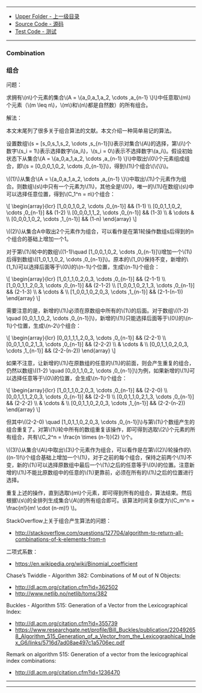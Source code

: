 --------
* [Upper Folder - 上一级目录](../)
* [Source Code - 源码](https://github.com/zhaochenyou/Way-to-Algorithm/blob/master/src/CombinatorialMathematics/FullPermutation.hpp)
* [Test Code - 测试](https://github.com/zhaochenyou/Way-to-Algorithm/blob/master/src/CombinatorialMathematics/FullPermutation.cpp)

--------

### Combination
### 组合
<div>
问题：
<p id="i">求拥有\(n\)个元素的集合\(A = \{a_0,a_1,a_2, \cdots ,a_{n-1} \}\)中任意取\(m\)个元素（\(m \leq n\)，\(m\)和\(n\)都是自然数）的所有组合。 </p>
解法：
<p id="i">本文末尾列了很多关于组合算法的文献。本文介绍一种简单易记的算法。 </p>
<p id="i">设置数组\(s = [s_0,s_1,s_2, \cdots ,s_{n-1}]\)表示对集合\(A\)的选择，第\(i\)个数字\(s_i = 1\)表示选择数字\(a_i\)，\(s_i = 0\)表示不选择数字\(a_i\)。假设初始状态下从集合\(A = \{a_0,a_1,a_2, \cdots ,a_{n-1} \}\)中取出\(0\)个元素组成组合，即\(s = [0_0,0_1,0_2, \cdots ,0_{n-1}]\)，得到\(1\)个组合\(\{\}\)。</p>
<p id="i">\((1)\)从集合\(A = \{a_0,a_1,a_2, \cdots ,a_{n-1} \}\)中取出\(1\)个元素作为组合。则数组\(s\)中只有一个元素为\(1\)，其他全是\(0\)，唯一的\(1\)在数组\(s\)中可以选择任意位置，得到\(C_1^n = n\)个组合： </p>
\[
\begin{array}{lcr}
[1_0,0_1,0_2, \cdots ,0_{n-1}] && (1-1) \\
[0_0,1_1,0_2, \cdots ,0_{n-1}] && (1-2) \\
[0_0,0_1,1_2, \cdots ,0_{n-1}] && (1-3) \\
& \cdots & \\
[0_0,0_1,0_2, \cdots ,1_{n-1}] && (1-n)
\end{array}
\]
<p id="i">\((2)\)从集合A中取出2个元素作为组合，可以看作是在第1轮操作数组s后得到的n个组合的基础上增加一个1。 </p>
<p id="i">对于第\(1\)轮中的数组\((1-1)\quad [1_0,0_1,0_2, \cdots ,0_{n-1}]\)增加一个\(1\)后得到数组\([1_0,1_1,0_2, \cdots ,0_{n-1}]\)。原本的\(1_0\)保持不变，新增的\(1_1\)可以选择后面等于\(0\)的\(n-1\)个位置，生成\(n-1\)个组合： </p>
\[
\begin{array}{lcr}
[1_0,1_1,0_2,0_3, \cdots ,0_{n-1}] && (2-1-1) \\
[1_0,0_1,1_2,0_3, \cdots ,0_{n-1}] && (2-1-2) \\
[1_0,0_1,0_2,1_3, \cdots ,0_{n-1}] && (2-1-3) \\
& \cdots & \\
[1_0,0_1,0_2,0_3, \cdots ,1_{n-1}] && (2-1-(n-1))
\end{array}
\]
<p id="i">需要注意的是，新增的\(1\)必须在原数组中所有的\(1\)的后面。对于数组\((1-2) \quad [0_0,1_1,0_2, \cdots ,0_{n-1}]\)，新增的\(1\)只能选择后面等于\(0\)的\(n-1\)个位置，生成\(n-2\)个组合： </p>
\[
\begin{array}{lcr}
[0_0,1_1,1_2,0_3, \cdots ,0_{n-1}] && (2-2-1) \\
[0_0,1_1,0_2,1_3, \cdots ,0_{n-1}] && (2-2-2) \\
& \cdots & \\
[0_0,1_1,0_2,0_3, \cdots ,1_{n-1}] && (2-2-(n-2))
\end{array}
\]
<p id="i">如果不注意，让新增的\(1\)在原数组的任意的\(1\)的前面，则会产生重复的组合，仍然以数组\((1-2) \quad [0_0,1_1,0_2, \cdots ,0_{n-1}]\)为例，如果新增的\(1\)可以选择任意等于\(0\)的位置，会生成\(n-1\)个组合： </p>
\[
\begin{array}{lcr}
[1_0,1_1,0_2,0_3, \cdots ,0_{n-1}] && (2-2-0) \\
[0_0,1_1,1_2,0_3, \cdots ,0_{n-1}] && (2-2-1) \\
[0_0,1_1,0_2,1_3, \cdots ,0_{n-1}] && (2-2-2) \\
& \cdots & \\
[0_0,1_1,0_2,0_3, \cdots ,1_{n-1}] && (2-2-(n-2))
\end{array}
\]
<p id="i">但其中\((2-2-0) \quad [1_0,1_1,0_2,0_3, \cdots ,0_{n-1}]\)与第\(1\)个数组产生的组合重复了。对第\(1\)轮中所有的数组重复该操作，即可得到选取\(2\)个元素的所有组合，共有\(C_2^n = \frac{n \times (n-1)}{2} \)个。 </p>
<p id="i">\((3)\)从集合\(A\)中取出\(3\)个元素作为组合，可以看作是在第\((2)\)轮操作的\((n-1)!\)个组合基础上增加一个\(1\)，对于之前的每个组合，保持之前两个\(1\)不变，新的\(1\)可以选择原数组中最后一个\(1\)之后的任意等于\(0\)的位置。注意新增的\(1\)不能比原数组中的任意的\(1\)更靠前，必须在所有的\(1\)之后的位置进行选择。 </p>
<p id="i">重复上述的操作，直到选取\(m\)个元素，即可得到所有的组合，算法结束。然后根据\(s\)的全排列生成集合\(A\)的所有组合即可。该算法时间复杂度为\(C_m^n = \frac{n!}{m! \cdot (n-m)!} \)。 </p>
</div>

StackOverflow上关于组合产生算法的问题：
* http://stackoverflow.com/questions/127704/algorithm-to-return-all-combinations-of-k-elements-from-n

二项式系数：
* https://en.wikipedia.org/wiki/Binomial_coefficient

Chase’s Twiddle - Algorithm 382: Combinations of M out of N Objects:
* http://dl.acm.org/citation.cfm?id=362502
* http://www.netlib.no/netlib/toms/382

Buckles - Algorithm 515: Generation of a Vector from the Lexicographical Index:
* http://dl.acm.org/citation.cfm?id=355739
* https://www.researchgate.net/profile/Bill_Buckles/publication/220492658_Algorithm_515_Generation_of_a_Vector_from_the_Lexicographical_Index_G6/links/5716d7ad08ae497c1a5706ec.pdf

Remark on algorithm 515: Generation of a vector from the lexicographical index combinations:
* http://dl.acm.org/citation.cfm?id=1236470

--------
--------
